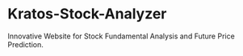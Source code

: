 # Kratos-Stock-Analyzer
Innovative Website for Stock Fundamental Analysis and Future Price Prediction.
